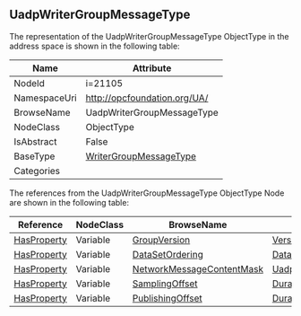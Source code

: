<!-- objecttype -->
## UadpWriterGroupMessageType
  
<!-- end of text -->
The representation of the UadpWriterGroupMessageType ObjectType in the address space is shown in the following table:  

|Name|Attribute|
|---|---|
|NodeId|i=21105|
|NamespaceUri|http://opcfoundation.org/UA/|
|BrowseName|UadpWriterGroupMessageType|
|NodeClass|ObjectType|
|IsAbstract|False|
|BaseType|[WriterGroupMessageType](../../ObjectTypes/WriterGroupMessageType/readme.md)|
|Categories||

The references from the UadpWriterGroupMessageType ObjectType Node are shown in the following table:  

|Reference|NodeClass|BrowseName|DataType|TypeDefinition|ModellingRule|
|---|---|---|---|---|---|
|[HasProperty](../../ReferenceTypes/HasProperty/readme.md)|Variable|[GroupVersion](#GroupVersion)|[VersionTime](../../DataTypes/VersionTime/readme.md)|[PropertyType](../../VariableTypes/PropertyType/readme.md)|[Mandatory](../../Objects/Mandatory/readme.md)|
|[HasProperty](../../ReferenceTypes/HasProperty/readme.md)|Variable|[DataSetOrdering](#DataSetOrdering)|[DataSetOrderingType](../../DataTypes/DataSetOrderingType/readme.md)|[PropertyType](../../VariableTypes/PropertyType/readme.md)|[Mandatory](../../Objects/Mandatory/readme.md)|
|[HasProperty](../../ReferenceTypes/HasProperty/readme.md)|Variable|[NetworkMessageContentMask](#NetworkMessageContentMask)|[UadpNetworkMessageContentMask](../../DataTypes/UadpNetworkMessageContentMask/readme.md)|[PropertyType](../../VariableTypes/PropertyType/readme.md)|[Mandatory](../../Objects/Mandatory/readme.md)|
|[HasProperty](../../ReferenceTypes/HasProperty/readme.md)|Variable|[SamplingOffset](#SamplingOffset)|[Duration](../../DataTypes/Duration/readme.md)|[PropertyType](../../VariableTypes/PropertyType/readme.md)|[Optional](../../Objects/Optional/readme.md)|
|[HasProperty](../../ReferenceTypes/HasProperty/readme.md)|Variable|[PublishingOffset](#PublishingOffset)|[Duration](../../DataTypes/Duration/readme.md)|[PropertyType](../../VariableTypes/PropertyType/readme.md)|[Mandatory](../../Objects/Mandatory/readme.md)|


